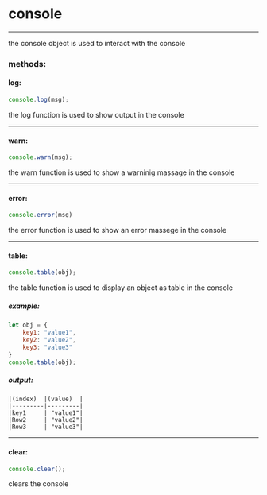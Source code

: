 # console
<hr>
the console object is used to interact with the console

### methods:
#### log:  
```javascript
console.log(msg);
```
the log function is used to show output in the console

<hr>

#### warn:  
```javascript
console.warn(msg);
```
the warn function is used to show a warninig massage in the console

<hr>

#### error:
```javascript
console.error(msg) 
```
the error function is used to show an error massege in the console

<hr>

#### table:
```javascript
console.table(obj);
```
the table function is used to display an object as table in the console

##### example:
```javascript
let obj = {
    key1: "value1",
    key2: "value2",
    key3: "value3"
}
console.table(obj);
```
##### output:

    |(index)  |(value)  |
    |---------|---------|
    |key1     | "value1"|
    |Row2     | "value2"|
    |Row3     | "value3"|

<hr>

#### clear:
```javascript
console.clear(); 
```
clears the console